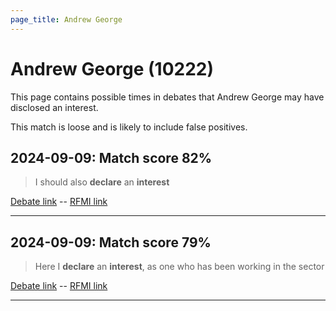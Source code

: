 ```yaml
---
page_title: Andrew George
---
```


# Andrew George  (10222)

This page contains possible times in debates that Andrew George may have disclosed an interest.

This match is loose and is likely to include false positives. 



## 2024-09-09: Match score 82%

>I should also **declare** an **interest**

[Debate link](https://www.theyworkforyou.com/debates/?id=2024-09-09b.663.2)  --  [RFMI link](https://www.theyworkforyou.com/mp/10222/register)


---



## 2024-09-09: Match score 79%

>Here I **declare** an **interest**, as one who has been working in the sector

[Debate link](https://www.theyworkforyou.com/debates/?id=2024-09-09b.664.0)  --  [RFMI link](https://www.theyworkforyou.com/mp/10222/register)


---

